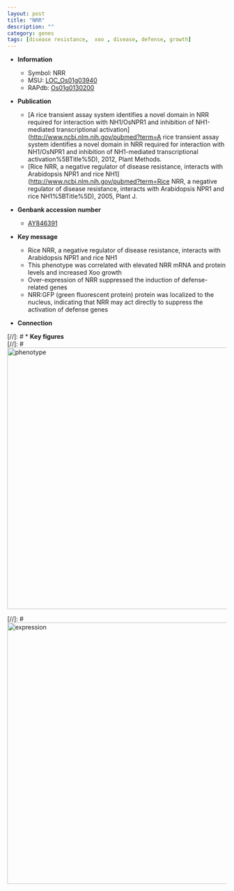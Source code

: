 ```yaml
---
layout: post
title: "NRR"
description: ""
category: genes
tags: [disease resistance,  xoo , disease, defense, growth]
---
```


* **Information**  
    + Symbol: NRR  
    + MSU: [LOC_Os01g03940](http://rice.plantbiology.msu.edu/cgi-bin/ORF_infopage.cgi?orf=LOC_Os01g03940)  
    + RAPdb: [Os01g0130200](http://rapdb.dna.affrc.go.jp/viewer/gbrowse_details/irgsp1?name=Os01g0130200)  

* **Publication**  
    + [A rice transient assay system identifies a novel domain in NRR required for interaction with NH1/OsNPR1 and inhibition of NH1-mediated transcriptional activation](http://www.ncbi.nlm.nih.gov/pubmed?term=A rice transient assay system identifies a novel domain in NRR required for interaction with NH1/OsNPR1 and inhibition of NH1-mediated transcriptional activation%5BTitle%5D), 2012, Plant Methods.
    + [Rice NRR, a negative regulator of disease resistance, interacts with Arabidopsis NPR1 and rice NH1](http://www.ncbi.nlm.nih.gov/pubmed?term=Rice NRR, a negative regulator of disease resistance, interacts with Arabidopsis NPR1 and rice NH1%5BTitle%5D), 2005, Plant J.

* **Genbank accession number**  
    + [AY846391](http://www.ncbi.nlm.nih.gov/nuccore/AY846391)

* **Key message**  
    + Rice NRR, a negative regulator of disease resistance, interacts with Arabidopsis NPR1 and rice NH1
    + This phenotype was correlated with elevated NRR mRNA and protein levels and increased Xoo growth
    + Over-expression of NRR suppressed the induction of defense-related genes
    + NRR:GFP (green fluorescent protein) protein was localized to the nucleus, indicating that NRR may act directly to suppress the activation of defense genes

* **Connection**  

[//]: # * **Key figures**  
[//]: # <img src="http://funRiceGenes.github.io/images/NRR.pheno.png" alt="phenotype"  style="width: 600px;"/>

[//]: # <img src="http://funRiceGenes.github.io/images/NRR.exp.png" alt="expression"  style="width: 600px;"/>


